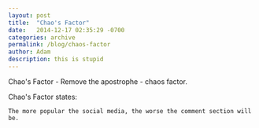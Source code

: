 ```yaml
---
layout: post
title:  "Chao's Factor"
date:   2014-12-17 02:35:29 -0700
categories: archive
permalink: /blog/chaos-factor
author: Adam
description: this is stupid
---
```


Chao's Factor - Remove the apostrophe - chaos factor.


Chao's Factor states:

```
The more popular the social media, the worse the comment section will be.
```